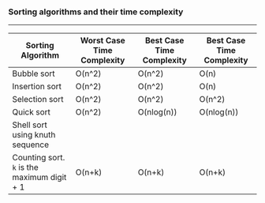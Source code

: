 ### Sorting algorithms and their time complexity
---

| Sorting Algorithm               | Worst Case Time Complexity | Best Case Time Complexity | Best Case Time Complexity |
| ------------------------------- | -------------------------- | ------------------------- | ------------------------- |
| Bubble sort                     | O(n^2)                     | O(n^2)                    | O(n)                      |
| Insertion sort                  | O(n^2)                     | O(n^2)                    | O(n)                      |
| Selection sort                  | O(n^2)                     | O(n^2)                    | O(n^2)                    |
| Quick sort                      | O(n^2)                     | O(nlog(n))                | O(nlog(n))              |
| Shell sort using knuth sequence |                            |                           |
| Counting sort. `k` is the maximum digit + 1                   | O(n+k)                     | O(n+k)                    | O(n+k)                 |
